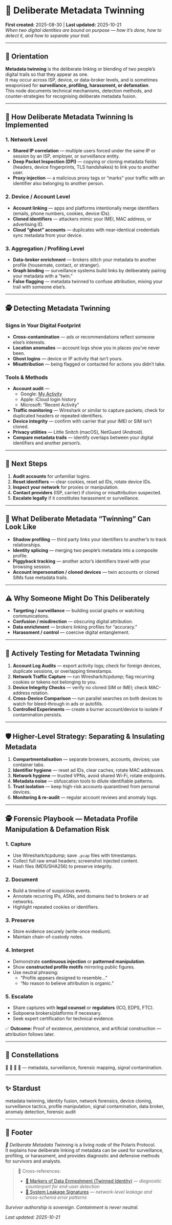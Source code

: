 # 🧬 Deliberate Metadata Twinning  
**First created:** 2025-08-30 | **Last updated:** 2025-10-21  
*When two digital identities are bound on purpose — how it’s done, how to detect it, and how to separate your trail.*

---

## 🧭 Orientation  
**Metadata twinning** is the deliberate linking or blending of two people’s digital trails so that they appear as one.  
It may occur across ISP, device, or data-broker levels, and is sometimes weaponised for **surveillance, profiling, harassment, or defamation**.  
This node documents technical mechanisms, detection methods, and counter-strategies for recognising deliberate metadata fusion.  

---

## 🔧 How Deliberate Metadata Twinning Is Implemented  

### 1. Network Level  

- **Shared IP correlation** — multiple users forced under the same IP or session by an ISP, employer, or surveillance entity.  
- **Deep Packet Inspection (DPI)** — copying or cloning metadata fields (headers, device fingerprints, TLS handshakes) to link you to another user.  
- **Proxy injection** — a malicious proxy tags or “marks” your traffic with an identifier also belonging to another person.  

### 2. Device / Account Level  

- **Account linking** — apps and platforms intentionally merge identifiers (emails, phone numbers, cookies, device IDs).  
- **Cloned identifiers** — attackers mimic your IMEI, MAC address, or advertising ID.  
- **Cloud “ghost” accounts** — duplicates with near-identical credentials sync metadata from your device.  

### 3. Aggregation / Profiling Level  

- **Data-broker enrichment** — brokers stitch your metadata to another profile (housemate, contact, or stranger).  
- **Graph binding** — surveillance systems build links by deliberately pairing your metadata with a “twin.”  
- **False flagging** — metadata twinned to confuse attribution, mixing your trail with someone else’s.  

---

## 🕵️ Detecting Metadata Twinning  

### Signs in Your Digital Footprint  
- **Cross-contamination** — ads or recommendations reflect someone else’s interests.  
- **Location anomalies** — account logs show you in places you’ve never been.  
- **Ghost logins** — device or IP activity that isn’t yours.  
- **Misattribution** — being flagged or contacted for actions you didn’t take.  

### Tools & Methods  
- **Account audit** —  
  - Google: [My Activity](https://myactivity.google.com/)  
  - Apple: iCloud login history  
  - Microsoft: “Recent Activity”  
- **Traffic monitoring** — Wireshark or similar to capture packets; check for duplicated headers or repeated identifiers.  
- **Device integrity** — confirm with carrier that your IMEI or SIM isn’t cloned.  
- **Privacy utilities** — Little Snitch (macOS), NetGuard (Android).  
- **Compare metadata trails** — identify overlaps between your digital identifiers and another person’s.  

---

## 🧭 Next Steps  

1. **Audit accounts** for unfamiliar logins.  
2. **Reset identifiers** — clear cookies, reset ad IDs, rotate device IDs.  
3. **Inspect your network** for proxies or manipulation.  
4. **Contact providers** (ISP, carrier) if cloning or misattribution suspected.  
5. **Escalate legally** if it constitutes harassment or surveillance.  

---

## 🔗 What Deliberate Metadata “Twinning” Can Look Like  

- **Shadow profiling** — third party links your identifiers to another’s to track relationships.  
- **Identity splicing** — merging two people’s metadata into a composite profile.  
- **Piggyback tracking** — another actor’s identifiers travel with your browsing session.  
- **Account impersonation / cloned devices** — twin accounts or cloned SIMs fuse metadata trails.  

---

## ⚠️ Why Someone Might Do This Deliberately  

- **Targeting / surveillance** — building social graphs or watching communications.  
- **Confusion / misdirection** — obscuring digital attribution.  
- **Data enrichment** — brokers linking profiles for “accuracy.”  
- **Harassment / control** — coercive digital entanglement.  

---

## 🔬 Actively Testing for Metadata Twinning  

1. **Account Log Audits** — export activity logs; check for foreign devices, duplicate sessions, or overlapping timestamps.  
2. **Network Traffic Capture** — run Wireshark/tcpdump; flag recurring cookies or tokens not belonging to you.  
3. **Device Integrity Checks** — verify no cloned SIM or IMEI; check MAC-address rotation.  
4. **Cross-Device Comparison** — run parallel searches on both devices to watch for bleed-through in ads or autofills.  
5. **Controlled Experiments** — create a burner account/device to isolate if contamination persists.  

---

## 🛡 Higher-Level Strategy: Separating & Insulating Metadata  

1. **Compartmentalisation** — separate browsers, accounts, devices; use container tabs.  
2. **Identifier hygiene** — reset ad IDs, clear caches, rotate MAC addresses.  
3. **Network hygiene** — trusted VPNs, avoid shared Wi-Fi, rotate endpoints.  
4. **Metadata noise** — obfuscation tools to dilute identifiable patterns.  
5. **Trust isolation** — keep high-risk accounts quarantined from personal devices.  
6. **Monitoring & re-audit** — regular account reviews and anomaly logs.  

---

## 🕵️ Forensic Playbook — Metadata Profile Manipulation & Defamation Risk  

### 1. Capture  
- Use Wireshark/tcpdump; save `.pcap` files with timestamps.  
- Collect full raw email headers; screenshot injected content.  
- Hash files (MD5/SHA256) to preserve integrity.  

### 2. Document  
- Build a timeline of suspicious events.  
- Annotate recurring IPs, ASNs, and domains tied to brokers or ad networks.  
- Highlight repeated cookies or identifiers.  

### 3. Preserve  
- Store evidence securely (write-once medium).  
- Maintain chain-of-custody notes.  

### 4. Interpret  
- Demonstrate **continuous injection** or **patterned manipulation**.  
- Show **constructed profile motifs** mirroring public figures.  
- Use neutral phrasing:  
  - “Profile appears designed to resemble…”  
  - “No reason to believe attribution is organic.”  

### 5. Escalate  
- Share captures with **legal counsel** or **regulators** (ICO, EDPS, FTC).  
- Subpoena brokers/platforms if necessary.  
- Seek expert certification for technical evidence.  

✅ **Outcome:** Proof of existence, persistence, and artificial construction — attribution follows later.  

---

## 🌌 Constellations  
🧬 🧿 🩻 🔬 — metadata, surveillance, forensic mapping, signal contamination.  

---

## ✨ Stardust  
metadata twinning, identity fusion, network forensics, device cloning, surveillance tactics, profile manipulation, signal contamination, data broker, anomaly detection, forensic audit  

---

## 🏮 Footer  
*🧬 Deliberate Metadata Twinning* is a living node of the Polaris Protocol.  
It explains how deliberate linking of metadata can be used for surveillance, profiling, or harassment, and provides diagnostic and defensive methods for survivors and analysts.  

> 📡 Cross-references:
> 
> - [🩻 Markers of Data Enmeshment (Twinned Identity)](../🧼_System_Leakage_Signatures/🩻_markers_data_enmeshment.md) — *diagnostic counterpart for end-user detection*  
> - [🧼 System Leakage Signatures](../🧼_System_Leakage_Signatures/README.md) — *network-level leakage and cross-schema error patterns*  

*Survivor authorship is sovereign. Containment is never neutral.*  

_Last updated: 2025-10-21_
